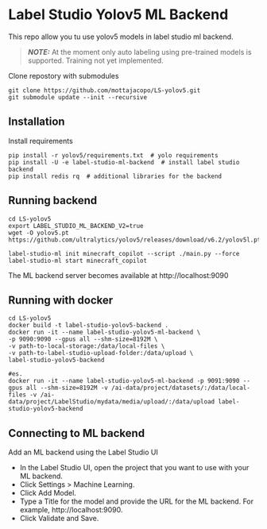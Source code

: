 # Label Studio Yolov5 ML Backend
This repo allow you tu use yolov5 models in label studio ml backend.

> **_NOTE:_**  At the moment only auto labeling using pre-trained models is supported. Training not yet implemented.

Clone repostory with submodules
```shell
git clone https://github.com/mottajacopo/LS-yolov5.git
git submodule update --init --recursive
```

## Installation
Install requirements
```shell
pip install -r yolov5/requirements.txt  # yolo requirements
pip install -U -e label-studio-ml-backend  # install label studio backend
pip install redis rq  # additional libraries for the backend
```

## Running backend
```shell
cd LS-yolov5
export LABEL_STUDIO_ML_BACKEND_V2=true
wget -O yolov5.pt https://github.com/ultralytics/yolov5/releases/download/v6.2/yolov5l.pt

label-studio-ml init minecraft_copilot --script ./main.py --force
label-studio-ml start minecraft_copilot
```
The ML backend server becomes available at http://localhost:9090

## Running with docker
```shell
cd LS-yolov5
docker build -t label-studio-yolov5-backend .
docker run -it --name label-studio-yolov5-ml-backend \
-p 9090:9090 --gpus all --shm-size=8192M \
-v path-to-local-storage:/data/local-files \
-v path-to-label-studio-upload-folder:/data/upload \
label-studio-yolov5-backend 

#es.
docker run -it --name label-studio-yolov5-ml-backend -p 9091:9090 --gpus all --shm-size=8192M -v /ai-data/project/datasets/:/data/local-files -v /ai-data/project/LabelStudio/mydata/media/upload/:/data/upload label-studio-yolov5-backend
```


## Connecting to ML backend
Add an ML backend using the Label Studio UI

* In the Label Studio UI, open the project that you want to use with your ML backend.
* Click Settings > Machine Learning.
* Click Add Model.
* Type a Title for the model and provide the URL for the ML backend. For example, http://localhost:9090.
* Click Validate and Save.
